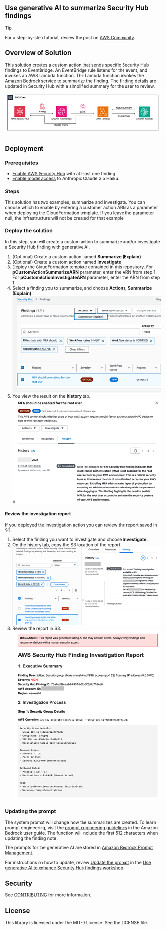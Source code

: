 ## Use generative AI to summarize Security Hub findings

>[!TIP]
> For a step-by-step tutorial, review the post on [AWS Community](https://community.aws/content/2nqQZeWUhyjc3AH03fdnmhczwgM/use-generative-ai-to-summarize-security-hub-findings).

## Overview of Solution

This solution creates a custom action that sends specific Security Hub findings to EventBridge. An EventBridge rule listens for the event, and invokes an AWS Lambda function. The Lambda function invokes the Amazon Bedrock service to summarize the finding. The finding details are updated in Security Hub with a simplified summary for the user to review. 

![architecture diagram](img/architecture%20diagram.png)

## Deployment 

### Prerequisites

-	[Enable AWS Security Hub](https://docs.aws.amazon.com/securityhub/latest/userguide/securityhub-settingup.html) with at least one finding.
-	[Enable model access](https://docs.aws.amazon.com/bedrock/latest/userguide/model-access.html) to Anthropic Claude 3.5 Haiku.

### Steps
This solution has two examples, summarize and investigate. You can choose which to enable by entering a customer action ARN as a parameter when deploying the CloudFormation template. If you leave the parameter null, the infrastructure will not be created for that example.

### Deploy the solution
In this step, you will create a custom action to summarize and/or investigate a Security Hub finding with generative AI.

1. (Optional) Create a custom action named **Summarize (Explain)** 
2. (Optional) Create a custom action named **Investigate**
3. Deploy the CloudFormation template contained in this repository. For **pCustomActionSummarizeARN** parameter, enter the ARN from step 1. For **pCustomActionInvestigateARN** parameter, enter the ARN from step 1.
5. Select a finding you to summarize, and choose **Actions**, **Summarize (Explain)**.
   ![Summarize](img/sh-summarize.png)
6. You view the result on the **history** tab.
   ![Results](img/sh-results.png)

#### Review the investigation report
If you deployed the investigation action you can review the report saved in S3.
1. Select the finding you want to investigate and choose **Investigate**.
2. On the history tab, copy the S3 location of the report.
   ![Report](img/sh-investigate.png)
3. Review the report in S3.
   ![Report-S3](img/sh-investigate-report.png)

### Updating the prompt
The system prompt will change how the summarizes are created. To learn prompt engineering, visit the [prompt engineering guidelines](https://docs.aws.amazon.com/bedrock/latest/userguide/prompt-engineering-guidelines.html) in the Amazon Bedrock user guide. The function will include the first 512 characters when updating the finding note.

The prompts for the generative AI are stored in [Amazon Bedrock Prompt Management](https://aws.amazon.com/bedrock/prompt-management/).

For instructions on how to update, review [Update the prompt](https://catalog.us-east-1.prod.workshops.aws/workshops/2b5e9803-c034-4504-a0c8-1f609512c198/en-US/40-mod2#step-5:-update-the-prompt) in the [Use generative AI to enhance Security Hub findings workshop](https://catalog.us-east-1.prod.workshops.aws/workshops/2b5e9803-c034-4504-a0c8-1f609512c198/en-US).

## Security

See [CONTRIBUTING](CONTRIBUTING.md#security-issue-notifications) for more information.

## License

This library is licensed under the MIT-0 License. See the LICENSE file.
